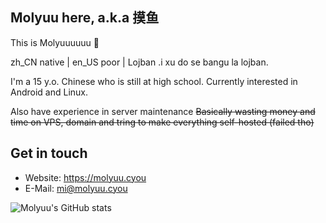 ## Molyuu here, a.k.a 摸鱼

This is Molyuuuuuu 👋

zh_CN native | en_US poor | Lojban .i xu do se bangu la lojban.

I'm a 15 y.o. Chinese who is still at high school. Currently interested in Android and Linux.

Also have experience in server maintenance ~~Basically wasting money and time on VPS, domain and tring to make everything self-hosted (failed tho)~~

## Get in touch
- Website: https://molyuu.cyou
- E-Mail: mi@molyuu.cyou

![Molyuu's GitHub stats](https://github-readme-stats.vercel.app/api?username=Molyuu)
